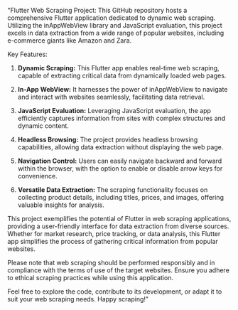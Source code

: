 "Flutter Web Scraping Project: This GitHub repository hosts a comprehensive Flutter application dedicated to dynamic web scraping. Utilizing the inAppWebView library and JavaScript evaluation, this project excels in data extraction from a wide range of popular websites, including e-commerce giants like Amazon and Zara.

Key Features:

1. **Dynamic Scraping:** This Flutter app enables real-time web scraping, capable of extracting critical data from dynamically loaded web pages.

2. **In-App WebView:** It harnesses the power of inAppWebView to navigate and interact with websites seamlessly, facilitating data retrieval.

3. **JavaScript Evaluation:** Leveraging JavaScript evaluation, the app efficiently captures information from sites with complex structures and dynamic content.

4. **Headless Browsing:** The project provides headless browsing capabilities, allowing data extraction without displaying the web page.

5. **Navigation Control:** Users can easily navigate backward and forward within the browser, with the option to enable or disable arrow keys for convenience.

6. **Versatile Data Extraction:** The scraping functionality focuses on collecting product details, including titles, prices, and images, offering valuable insights for analysis.

This project exemplifies the potential of Flutter in web scraping applications, providing a user-friendly interface for data extraction from diverse sources. Whether for market research, price tracking, or data analysis, this Flutter app simplifies the process of gathering critical information from popular websites.

Please note that web scraping should be performed responsibly and in compliance with the terms of use of the target websites. Ensure you adhere to ethical scraping practices while using this application.

Feel free to explore the code, contribute to its development, or adapt it to suit your web scraping needs. Happy scraping!"
